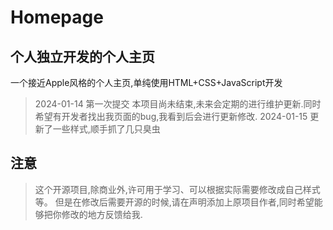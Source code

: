 # Homepage
## 个人独立开发的个人主页
一个接近Apple风格的个人主页,单纯使用HTML+CSS+JavaScript开发
> 2024-01-14 第一次提交
本项目尚未结束,未来会定期的进行维护更新.同时希望有开发者找出我页面的bug,我看到后会进行更新修改.
> 2024-01-15 更新了一些样式,顺手抓了几只臭虫
## 注意
> 这个开源项目,除商业外,许可用于学习、可以根据实际需要修改成自己样式等。
> 但是在修改后需要开源的时候,请在声明添加上原项目作者,同时希望能够把你修改的地方反馈给我.